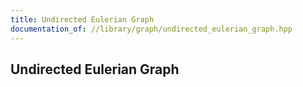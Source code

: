```yaml
---
title: Undirected Eulerian Graph
documentation_of: //library/graph/undirected_eulerian_graph.hpp
---
```

## Undirected Eulerian Graph